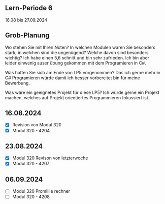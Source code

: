 ## Lern-Periode 6
16.08 bis 27.09.2024

## Grob-Planung
Wo stehen Sie mit Ihren Noten? In welchen Modulen waren Sie besonders stark; in welchen sind die ungenügend? Welche davon sind besonders wichtig?
Ich habe einen 5,6 schnitt und bin sehr zufrieden. Ich bin aber leider einwenig auser übung gekommen mit dem Programieren in C#.

Was hatten Sie sich am Ende von LP5 vorgenommen?
Das ich gerne mehr in C# Programieren würde damit ich besser vorbereitet bin für meine Bewerbung.

Was wäre ein geeignetes Projekt für diese LP5?
Ich würde gerne ein Projekt machen, welches auf Projekt orientiertes Programmieren fokussiert ist.


## 16.08.2024
- [X] Revision von Modul 320
- [X] Modul 320 - 4204

## 23.08.2024
- [X] Modul 320 Revison von letzterwoche
- [X] Modul 320 - 4207

## 06.09.2024
- [ ] Modul 320 Promillie rechner
- [ ] Modul 320 - 4208
